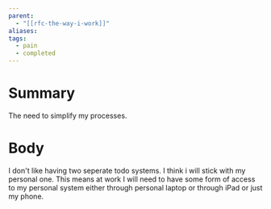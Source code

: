 ```yaml
---
parent:
  - "[[rfc-the-way-i-work]]"
aliases: 
tags:
  - pain
  - completed
---
```

# Summary 
The need to simplify my processes.
# Body
I don't like having two seperate todo systems. I think i will stick with my personal one. This means at work I will need to have some form of access to my personal system either through personal laptop or through iPad or just my phone. 
